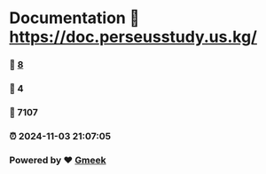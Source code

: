 # Documentation :link: https://doc.perseusstudy.us.kg/ 
### :page_facing_up: [8](https://doc.perseusstudy.us.kg//tag.html) 
### :speech_balloon: 4 
### :hibiscus: 7107 
### :alarm_clock: 2024-11-03 21:07:05 
### Powered by :heart: [Gmeek](https://github.com/Meekdai/Gmeek)

